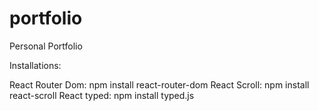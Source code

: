 # portfolio
Personal Portfolio

Installations:

React Router Dom: npm install react-router-dom
React Scroll: npm install react-scroll
React typed: npm install typed.js
